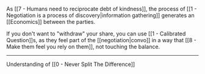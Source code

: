 As [[7 - Humans need to reciprocate debt of kindness]], the process of [[1 - Negotiation is a process of discovery|information gathering]] generates an [[Economics]] between the parties.

If you don't want to "withdraw" your share, you can use [[1 - Calibrated Question]]s, as they feel part of the [[negotiation|convo]] in a way that [[8 - Make them feel you rely on them]], not touching the balance.

---

Understanding of [[0 - Never Split The Difference]]